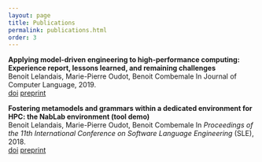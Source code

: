 ```yaml
---
layout: page
title: Publications
permalink: publications.html
order: 3
---
```


**Applying model-driven engineering to high-performance computing: Experience report, lessons learned, and remaining challenges**  
Benoit Lelandais, Marie-Pierre Oudot, Benoit Combemale
In Journal of Computer Language, 2019.  
[doi](https://doi.org/10.1016/j.cola.2019.100919) [preprint](https://hal.inria.fr/hal-02296030)

**Fostering metamodels and grammars within a dedicated environment for HPC: the NabLab environment (tool demo)**  
Benoit Lelandais, Marie-Pierre Oudot, Benoit Combemale
In *Proceedings of the 11th International Conference on Software Language Engineering* (SLE), 2018.   
[doi](https://doi.org/10.1145/3276604.3276620) [preprint](https://hal.inria.fr/hal-01910139)  
